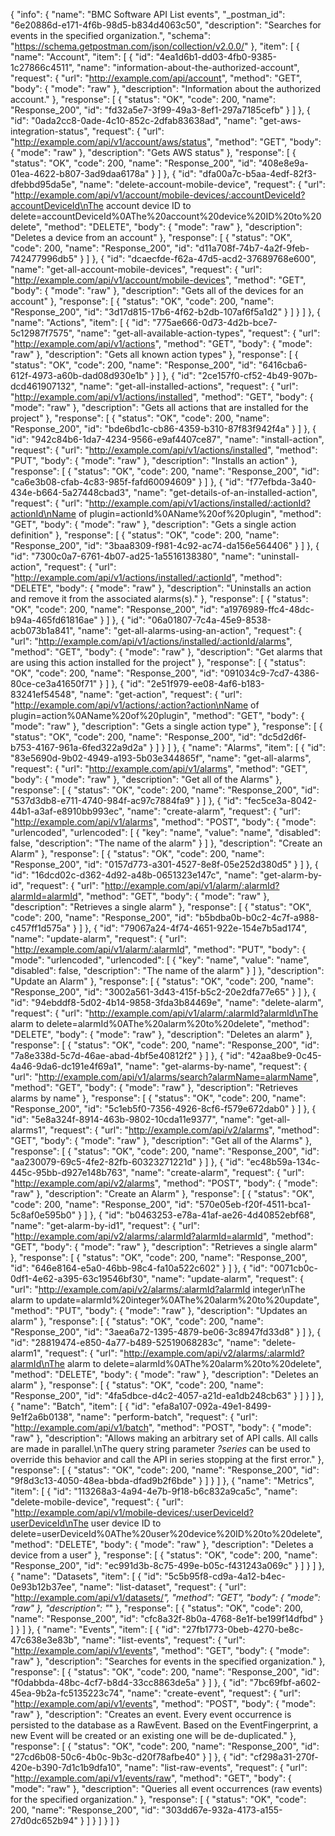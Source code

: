 {
  "info": {
    "name": "BMC Software API List events",
    "_postman_id": "6e20886d-e171-4f6b-98d5-b834d4063c50",
    "description": "Searches for events in the specified organization.",
    "schema": "https://schema.getpostman.com/json/collection/v2.0.0/"
  },
  "item": [
    {
      "name": "Account",
      "item": [
        {
          "id": "4ea1d6b1-dd03-4fb0-9385-1c27866c4511",
          "name": "information-about-the-authorized-account",
          "request": {
            "url": "http://example.com/api/account",
            "method": "GET",
            "body": {
              "mode": "raw"
            },
            "description": "Information about the authorized account."
          },
          "response": [
            {
              "status": "OK",
              "code": 200,
              "name": "Response_200",
              "id": "fd32a5e7-3f99-49a3-8ef1-297a7185cefb"
            }
          ]
        },
        {
          "id": "0ada2cc8-0ade-4c10-852c-2dfab83638ad",
          "name": "get-aws-integration-status",
          "request": {
            "url": "http://example.com/api/v1/account/aws/status",
            "method": "GET",
            "body": {
              "mode": "raw"
            },
            "description": "Gets AWS status"
          },
          "response": [
            {
              "status": "OK",
              "code": 200,
              "name": "Response_200",
              "id": "408e8e9a-01ea-4622-b807-3ad9daa6178a"
            }
          ]
        },
        {
          "id": "dfa00a7c-b5aa-4edf-82f3-dfebbd95da5e",
          "name": "delete-account-mobile-device",
          "request": {
            "url": "http://example.com/api/v1/account/mobile-devices/:accountDeviceId?accountDeviceId\nThe account device ID to delete=accountDeviceId%0AThe%20account%20device%20ID%20to%20delete",
            "method": "DELETE",
            "body": {
              "mode": "raw"
            },
            "description": "Deletes a device from an account"
          },
          "response": [
            {
              "status": "OK",
              "code": 200,
              "name": "Response_200",
              "id": "d11a708f-74b7-4a2f-9feb-742477996db5"
            }
          ]
        },
        {
          "id": "dcaecfde-f62a-47d5-acd2-37689768e600",
          "name": "get-all-account-mobile-devices",
          "request": {
            "url": "http://example.com/api/v1/account/mobile-devices",
            "method": "GET",
            "body": {
              "mode": "raw"
            },
            "description": "Gets all of the devices for an account"
          },
          "response": [
            {
              "status": "OK",
              "code": 200,
              "name": "Response_200",
              "id": "3d17d815-17b6-4f62-b2db-107af6f5a1d2"
            }
          ]
        }
      ]
    },
    {
      "name": "Actions",
      "item": [
        {
          "id": "775ae666-0d73-4d2b-bce7-5c12987f7575",
          "name": "get-all-available-action-types",
          "request": {
            "url": "http://example.com/api/v1/actions",
            "method": "GET",
            "body": {
              "mode": "raw"
            },
            "description": "Gets all known action types"
          },
          "response": [
            {
              "status": "OK",
              "code": 200,
              "name": "Response_200",
              "id": "6416cba6-612f-4973-a60b-dad08d930e1b"
            }
          ]
        },
        {
          "id": "2ce157f0-cf52-4b49-907b-dcd461907132",
          "name": "get-all-installed-actions",
          "request": {
            "url": "http://example.com/api/v1/actions/installed",
            "method": "GET",
            "body": {
              "mode": "raw"
            },
            "description": "Gets all actions that are installed for the project"
          },
          "response": [
            {
              "status": "OK",
              "code": 200,
              "name": "Response_200",
              "id": "bde6bd1c-cb86-4359-b310-87f83f942f4a"
            }
          ]
        },
        {
          "id": "942c84b6-1da7-4234-9566-e9af4407ce87",
          "name": "install-action",
          "request": {
            "url": "http://example.com/api/v1/actions/installed",
            "method": "PUT",
            "body": {
              "mode": "raw"
            },
            "description": "Installs an action"
          },
          "response": [
            {
              "status": "OK",
              "code": 200,
              "name": "Response_200",
              "id": "ca6e3b08-cfab-4c83-985f-fafd60094609"
            }
          ]
        },
        {
          "id": "f77efbda-3a40-434e-b664-5a27448cbad3",
          "name": "get-details-of-an-installed-action",
          "request": {
            "url": "http://example.com/api/v1/actions/installed/:actionId?actionId\nName of plugin=actionId%0AName%20of%20plugin",
            "method": "GET",
            "body": {
              "mode": "raw"
            },
            "description": "Gets a single action definition"
          },
          "response": [
            {
              "status": "OK",
              "code": 200,
              "name": "Response_200",
              "id": "3baa8309-f981-4c92-ac74-da156e564406"
            }
          ]
        },
        {
          "id": "7300c0a7-6761-4b07-ad25-1a5516138380",
          "name": "uninstall-action",
          "request": {
            "url": "http://example.com/api/v1/actions/installed/:actionId",
            "method": "DELETE",
            "body": {
              "mode": "raw"
            },
            "description": "Uninstalls an action and remove it from the associated alarms(s)."
          },
          "response": [
            {
              "status": "OK",
              "code": 200,
              "name": "Response_200",
              "id": "a1976989-ffc4-48dc-b94a-465fd61816ae"
            }
          ]
        },
        {
          "id": "06a01807-7c4a-45e9-8538-acb073b1a841",
          "name": "get-all-alarms-using-an-action",
          "request": {
            "url": "http://example.com/api/v1/actions/installed/:actionId/alarms",
            "method": "GET",
            "body": {
              "mode": "raw"
            },
            "description": "Get alarms that are using this action installed for the project"
          },
          "response": [
            {
              "status": "OK",
              "code": 200,
              "name": "Response_200",
              "id": "091034c9-7cd7-4386-80ce-ce3a41650f71"
            }
          ]
        },
        {
          "id": "2e51f979-ee08-4af6-b183-83241ef54548",
          "name": "get-action",
          "request": {
            "url": "http://example.com/api/v1/actions/:action?action\nName of plugin=action%0AName%20of%20plugin",
            "method": "GET",
            "body": {
              "mode": "raw"
            },
            "description": "Gets a single action type"
          },
          "response": [
            {
              "status": "OK",
              "code": 200,
              "name": "Response_200",
              "id": "dc5d2d6f-b753-4167-961a-6fed322a9d2a"
            }
          ]
        }
      ]
    },
    {
      "name": "Alarms",
      "item": [
        {
          "id": "83e5690d-9b02-4949-a193-5b03e344865f",
          "name": "get-all-alarms",
          "request": {
            "url": "http://example.com/api/v1/alarms",
            "method": "GET",
            "body": {
              "mode": "raw"
            },
            "description": "Get all of the Alarms"
          },
          "response": [
            {
              "status": "OK",
              "code": 200,
              "name": "Response_200",
              "id": "537d3db8-e711-4740-984f-ac97c7884fa9"
            }
          ]
        },
        {
          "id": "fec5ce3a-8042-44b1-a3af-e8910bb993ec",
          "name": "create-alarm",
          "request": {
            "url": "http://example.com/api/v1/alarms",
            "method": "POST",
            "body": {
              "mode": "urlencoded",
              "urlencoded": [
                {
                  "key": "name",
                  "value": "name",
                  "disabled": false,
                  "description": "The name of the alarm"
                }
              ]
            },
            "description": "Create an Alarm"
          },
          "response": [
            {
              "status": "OK",
              "code": 200,
              "name": "Response_200",
              "id": "0157d773-a301-4527-8e8f-05e252d380d5"
            }
          ]
        },
        {
          "id": "16dcd02c-d362-4d92-a48b-0651323e147c",
          "name": "get-alarm-by-id",
          "request": {
            "url": "http://example.com/api/v1/alarm/:alarmId?alarmId=alarmId",
            "method": "GET",
            "body": {
              "mode": "raw"
            },
            "description": "Retrieves a single alarm"
          },
          "response": [
            {
              "status": "OK",
              "code": 200,
              "name": "Response_200",
              "id": "b5bdba0b-b0c2-4c7f-a988-c457ff1d575a"
            }
          ]
        },
        {
          "id": "79067a24-4f74-4651-922e-154e7b5ad174",
          "name": "update-alarm",
          "request": {
            "url": "http://example.com/api/v1/alarm/:alarmId",
            "method": "PUT",
            "body": {
              "mode": "urlencoded",
              "urlencoded": [
                {
                  "key": "name",
                  "value": "name",
                  "disabled": false,
                  "description": "The name of the alarm"
                }
              ]
            },
            "description": "Update an Alarm"
          },
          "response": [
            {
              "status": "OK",
              "code": 200,
              "name": "Response_200",
              "id": "3002a561-3d43-415f-b5c2-20e2dfa77e65"
            }
          ]
        },
        {
          "id": "94ebddf8-5d02-4b14-9858-3fda3b84469e",
          "name": "delete-alarm",
          "request": {
            "url": "http://example.com/api/v1/alarm/:alarmId?alarmId\nThe alarm to delete=alarmId%0AThe%20alarm%20to%20delete",
            "method": "DELETE",
            "body": {
              "mode": "raw"
            },
            "description": "Deletes an alarm"
          },
          "response": [
            {
              "status": "OK",
              "code": 200,
              "name": "Response_200",
              "id": "7a8e338d-5c7d-46ae-abad-4bf5e40812f2"
            }
          ]
        },
        {
          "id": "42aa8be9-0c45-4a46-9da6-dc191e4f69a1",
          "name": "get-alarms-by-name",
          "request": {
            "url": "http://example.com/api/v1/alarms/search?alarmName=alarmName",
            "method": "GET",
            "body": {
              "mode": "raw"
            },
            "description": "Retrieves alarms by name"
          },
          "response": [
            {
              "status": "OK",
              "code": 200,
              "name": "Response_200",
              "id": "5c1eb5f0-7356-4926-8cf6-f579e672dab0"
            }
          ]
        },
        {
          "id": "5e8a324f-8914-463b-9802-10cda11e9377",
          "name": "get-all-alarms1",
          "request": {
            "url": "http://example.com/api/v2/alarms",
            "method": "GET",
            "body": {
              "mode": "raw"
            },
            "description": "Get all of the Alarms"
          },
          "response": [
            {
              "status": "OK",
              "code": 200,
              "name": "Response_200",
              "id": "aa230079-69c5-4fe2-82fb-60323271221d"
            }
          ]
        },
        {
          "id": "ec48b59a-134c-445c-95bb-d927e148b763",
          "name": "create-alarm",
          "request": {
            "url": "http://example.com/api/v2/alarms",
            "method": "POST",
            "body": {
              "mode": "raw"
            },
            "description": "Create an Alarm"
          },
          "response": [
            {
              "status": "OK",
              "code": 200,
              "name": "Response_200",
              "id": "570e05eb-f20f-4511-bca1-5c8af0e595b0"
            }
          ]
        },
        {
          "id": "b0463253-e78a-41af-ae26-4d40852ebf68",
          "name": "get-alarm-by-id1",
          "request": {
            "url": "http://example.com/api/v2/alarms/:alarmId?alarmId=alarmId",
            "method": "GET",
            "body": {
              "mode": "raw"
            },
            "description": "Retrieves a single alarm"
          },
          "response": [
            {
              "status": "OK",
              "code": 200,
              "name": "Response_200",
              "id": "646e8164-e5a0-46bb-98c4-fa10a522c602"
            }
          ]
        },
        {
          "id": "0071cb0c-0df1-4e62-a395-63c19546bf30",
          "name": "update-alarm",
          "request": {
            "url": "http://example.com/api/v2/alarms/:alarmId?alarmId integer\nThe alarm to update=alarmId%20integer%0AThe%20alarm%20to%20update",
            "method": "PUT",
            "body": {
              "mode": "raw"
            },
            "description": "Updates an alarm"
          },
          "response": [
            {
              "status": "OK",
              "code": 200,
              "name": "Response_200",
              "id": "3aea6a72-1395-4879-be06-3c8947fd33d8"
            }
          ]
        },
        {
          "id": "28819474-e850-4a77-b489-52519068283c",
          "name": "delete-alarm1",
          "request": {
            "url": "http://example.com/api/v2/alarms/:alarmId?alarmId\nThe alarm to delete=alarmId%0AThe%20alarm%20to%20delete",
            "method": "DELETE",
            "body": {
              "mode": "raw"
            },
            "description": "Deletes an alarm"
          },
          "response": [
            {
              "status": "OK",
              "code": 200,
              "name": "Response_200",
              "id": "4fa5dbce-d4c2-4057-a21d-ea1db248cb63"
            }
          ]
        }
      ]
    },
    {
      "name": "Batch",
      "item": [
        {
          "id": "efa8a107-092a-49e1-8499-9e1f2a6b0138",
          "name": "perform-batch",
          "request": {
            "url": "http://example.com/api/v1/batch",
            "method": "POST",
            "body": {
              "mode": "raw"
            },
            "description": "Allows making an arbitrary set of API calls.    All calls are made in parallel.\nThe query string parameter <em>?series</em> can be used to override this behavior and call the API in series stopping at the first error."
          },
          "response": [
            {
              "status": "OK",
              "code": 200,
              "name": "Response_200",
              "id": "9f8d3c13-4050-48ea-bbda-dfad9b2f6bde"
            }
          ]
        }
      ]
    },
    {
      "name": "Metrics",
      "item": [
        {
          "id": "113268a3-4a94-4e7b-9f18-b6c832a9ca5c",
          "name": "delete-mobile-device",
          "request": {
            "url": "http://example.com/api/v1/mobile-devices/:userDeviceId?userDeviceId\nThe user device ID to delete=userDeviceId%0AThe%20user%20device%20ID%20to%20delete",
            "method": "DELETE",
            "body": {
              "mode": "raw"
            },
            "description": "Deletes a device from a user"
          },
          "response": [
            {
              "status": "OK",
              "code": 200,
              "name": "Response_200",
              "id": "ec991d3b-8c75-499e-b05c-f431243a069c"
            }
          ]
        }
      ]
    },
    {
      "name": "Datasets",
      "item": [
        {
          "id": "5c5b95f8-cd9a-4a12-b4ec-0e93b12b37ee",
          "name": "list-dataset",
          "request": {
            "url": "http://example.com/api/v1/datasets/*",
            "method": "GET",
            "body": {
              "mode": "raw"
            },
            "description": "*"
          },
          "response": [
            {
              "status": "OK",
              "code": 200,
              "name": "Response_200",
              "id": "cfc8a32f-8b0a-4768-8e1f-be199f14dfbd"
            }
          ]
        }
      ]
    },
    {
      "name": "Events",
      "item": [
        {
          "id": "27fb1773-0beb-4270-be8c-47c638e3e83b",
          "name": "list-events",
          "request": {
            "url": "http://example.com/api/v1/events",
            "method": "GET",
            "body": {
              "mode": "raw"
            },
            "description": "Searches for events in the specified organization."
          },
          "response": [
            {
              "status": "OK",
              "code": 200,
              "name": "Response_200",
              "id": "f0dabbda-48bc-4cf7-b8d4-33cc8863de5a"
            }
          ]
        },
        {
          "id": "7bc69fbf-a602-45ea-9b2a-fc5135223c74",
          "name": "create-event",
          "request": {
            "url": "http://example.com/api/v1/events",
            "method": "POST",
            "body": {
              "mode": "raw"
            },
            "description": "Creates an event. Every event occurrence is persisted to the database as a RawEvent. Based on the EventFingerprint, a new Event will be created or an existing one will be de-duplicated."
          },
          "response": [
            {
              "status": "OK",
              "code": 200,
              "name": "Response_200",
              "id": "27cd6b08-50c6-4b0c-9b3c-d20f78afbe40"
            }
          ]
        },
        {
          "id": "cf298a31-270f-420e-b390-7d1c1b9dfa10",
          "name": "list-raw-events",
          "request": {
            "url": "http://example.com/api/v1/events/raw",
            "method": "GET",
            "body": {
              "mode": "raw"
            },
            "description": "Queries all event occurrences (raw events) for the specified organization."
          },
          "response": [
            {
              "status": "OK",
              "code": 200,
              "name": "Response_200",
              "id": "303dd67e-932a-4173-a155-27d0dc652b94"
            }
          ]
        }
      ]
    }
  ]
}